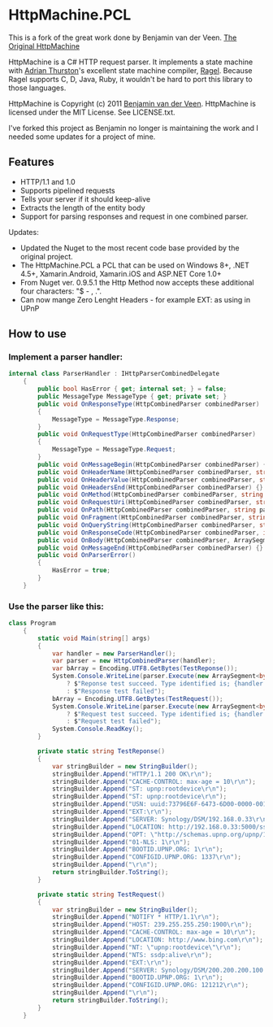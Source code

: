 # HttpMachine.PCL

This is a fork of the great work done by Benjamin van der Veen. [The Original HttpMachine](https://github.com/bvanderveen/httpmachine)

HttpMachine is a C# HTTP request parser. It implements a state machine with [Adrian Thurston](http://www.complang.org/thurston/)'s excellent state machine compiler, [Ragel](http://www.complang.org/ragel/). Because Ragel supports C, D, Java, Ruby, it wouldn't be hard to port this library to those languages.

HttpMachine is Copyright (c) 2011 [Benjamin van der Veen](http://bvanderveen.com). HttpMachine is licensed under the 
MIT License. See LICENSE.txt.

I've forked this project as Benjamin no longer is maintaining the work and I needed some updates for a project of mine.

## Features

- HTTP/1.1 and 1.0
- Supports pipelined requests
- Tells your server if it should keep-alive
- Extracts the length of the entity body 
- Support for parsing responses and request in one combined parser.

Updates:
- Updated the Nuget to the most recent code base provided by the original project.
- The HttpMachine.PCL a PCL that can be used on Windows 8+, .NET 4.5+, Xamarin.Android, Xamarin.iOS and ASP.NET Core 1.0+
- From Nuget ver. 0.9.5.1 the Http Method now accepts these additional four characters: "$ - , .".
- Can now mange Zero Lenght Headers - for example EXT: as using in UPnP 

## How to use
### Implement a parser handler:
```cs
internal class ParserHandler : IHttpParserCombinedDelegate
    {
        public bool HasError { get; internal set; } = false;
        public MessageType MessageType { get; private set; }
        public void OnResponseType(HttpCombinedParser combinedParser)
        {
            MessageType = MessageType.Response;
        }
        public void OnRequestType(HttpCombinedParser combinedParser)
        {
            MessageType = MessageType.Request;
        }
        public void OnMessageBegin(HttpCombinedParser combinedParser) {}
        public void OnHeaderName(HttpCombinedParser combinedParser, string name) {}
        public void OnHeaderValue(HttpCombinedParser combinedParser, string value) {}
        public void OnHeadersEnd(HttpCombinedParser combinedParser) {}
        public void OnMethod(HttpCombinedParser combinedParser, string method) {}
        public void OnRequestUri(HttpCombinedParser combinedParser, string requestUri) {}
        public void OnPath(HttpCombinedParser combinedParser, string path) {}
        public void OnFragment(HttpCombinedParser combinedParser, string fragment) {}
        public void OnQueryString(HttpCombinedParser combinedParser, string queryString) {}
        public void OnResponseCode(HttpCombinedParser combinedParser, int statusCode, string statusReason) {}
        public void OnBody(HttpCombinedParser combinedParser, ArraySegment<byte> data) {}
        public void OnMessageEnd(HttpCombinedParser combinedParser) {}
        public void OnParserError()
        {
            HasError = true;
        }
    }
```

### Use the parser  like this: 

```cs
class Program
    {
        static void Main(string[] args)
        {
            var handler = new ParserHandler();
            var parser = new HttpCombinedParser(handler);
            var bArray = Encoding.UTF8.GetBytes(TestReponse());
            System.Console.WriteLine(parser.Execute(new ArraySegment<byte>(bArray, 0, bArray.Length)) == bArray.Length
                ? $"Reponse test succeed. Type identified is; {handler.MessageType}"
                : $"Response test failed");
            bArray = Encoding.UTF8.GetBytes(TestRequest());
            System.Console.WriteLine(parser.Execute(new ArraySegment<byte>(bArray, 0, bArray.Length)) == bArray.Length
                ? $"Request test succeed. Type identified is; {handler.MessageType}"
                : $"Request test failed");
            System.Console.ReadKey();
        }

        private static string TestReponse()
        {
            var stringBuilder = new StringBuilder();
            stringBuilder.Append("HTTP/1.1 200 OK\r\n");
            stringBuilder.Append("CACHE-CONTROL: max-age = 10\r\n");
            stringBuilder.Append("ST: upnp:rootdevice\r\n");
            stringBuilder.Append("ST: upnp:rootdevice\r\n");
            stringBuilder.Append("USN: uuid:73796E6F-6473-6D00-0000-0011322fe5f0::upnp:rootdevice\r\n");
            stringBuilder.Append("EXT:\r\n");
            stringBuilder.Append("SERVER: Synology/DSM/192.168.0.33\r\n");
            stringBuilder.Append("LOCATION: http://192.168.0.33:5000/ssdp/desc-DSM-eth1.xml\r\n");
            stringBuilder.Append("OPT: \"http://schemas.upnp.org/upnp/1/0/\"; ns=01\r\n");
            stringBuilder.Append("01-NLS: 1\r\n");
            stringBuilder.Append("BOOTID.UPNP.ORG: 1\r\n");
            stringBuilder.Append("CONFIGID.UPNP.ORG: 1337\r\n");
            stringBuilder.Append("\r\n");
            return stringBuilder.ToString();
        }

        private static string TestRequest()
        {
            var stringBuilder = new StringBuilder();
            stringBuilder.Append("NOTIFY * HTTP/1.1\r\n");
            stringBuilder.Append("HOST: 239.255.255.250:1900\r\n");
            stringBuilder.Append("CACHE-CONTROL: max-age = 10\r\n");
            stringBuilder.Append("LOCATION: http://www.bing.com\r\n");
            stringBuilder.Append("NT: \"upnp:rootdevice\"\r\n");
            stringBuilder.Append("NTS: ssdp:alive\r\n");
            stringBuilder.Append("EXT:\r\n");
            stringBuilder.Append("SERVER: Synology/DSM/200.200.200.100 UPnP/2.0 Test/1.0\r\n");
            stringBuilder.Append("BOOTID.UPNP.ORG: 1\r\n");
            stringBuilder.Append("CONFIGID.UPNP.ORG: 121212\r\n");
            stringBuilder.Append("\r\n");
            return stringBuilder.ToString();
        }
    }
```

